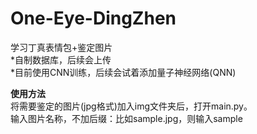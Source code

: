 # One-Eye-DingZhen
学习丁真表情包+鉴定图片  
*自制数据库，后续会上传  
*目前使用CNN训练，后续会试着添加量子神经网络(QNN)  

<strong>使用方法</strong>  
将需要鉴定的图片(jpg格式)加入img文件夹后，打开main.py。  
输入图片名称，不加后缀：比如sample.jpg，则输入sample
